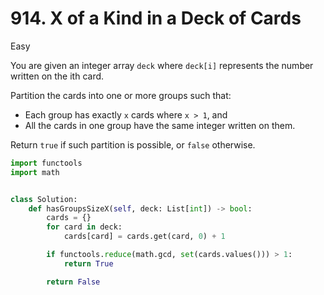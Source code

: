 # 914. X of a Kind in a Deck of Cards

Easy

You are given an integer array `deck` where `deck[i]` represents the number written on the ith card.

Partition the cards into one or more groups such that:

- Each group has exactly `x` cards where `x > 1`, and
- All the cards in one group have the same integer written on them.

Return `true` if such partition is possible, or `false` otherwise.

```python
import functools
import math


class Solution:
    def hasGroupsSizeX(self, deck: List[int]) -> bool:
        cards = {}
        for card in deck:
            cards[card] = cards.get(card, 0) + 1

        if functools.reduce(math.gcd, set(cards.values())) > 1:
            return True

        return False
```
